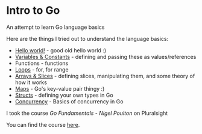 # Intro to Go
An attempt to learn Go language basics

Here are the things I tried out to understand the language basics:
* [Hello world!](/hello/hello-world.go) - good old hello world :)
* [Variables & Constants](/variables/variables.go) - defining and passing these as values/references
* Functions - functions
* [Loops](/loops/loops.go) - for, for range
* [Arrays & Slices](/slices/slices.go) - defining slices, manipulating them, and some theory of how it works
* [Maps](/maps/maps.go) - Go's key-value pair thingy :)
* [Structs](/structs/structs.go) - defining your own types in Go
* [Concurrency](/concurrency/concurrency.go) - Basics of concurrency in Go

I took the course *Go Fundamentals - Nigel Poulton* on Pluralsight

You can find the course [here](http://bit.ly/2OjNQiv).
